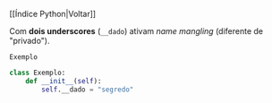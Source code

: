 [[Índice Python|Voltar]]

Com **dois underscores** (`__dado`) ativam _name mangling_ (diferente de "privado").

`Exemplo`
```Python
class Exemplo:
    def __init__(self):
        self.__dado = "segredo"
```